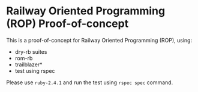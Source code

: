 # Railway Oriented Programming (ROP) Proof-of-concept

This is a proof-of-concept for Railway Oriented Programming (ROP), using:

- dry-rb suites
- rom-rb
- trailblazer*
- test using rspec

Please use `ruby-2.4.1` and run the test using `rspec spec` command.
